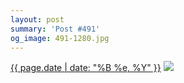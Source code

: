 ```yaml
---
layout: post
summary: 'Post #491'
og_image: 491-1280.jpg
---
```


<p>
  <time><a href="/491">{{ page.date | date: "%B %e, %Y" }}</a></time>
  <a href="/491"><img src="{{ site.assets_url }}/491-640.jpg" srcset="{{ site.assets_url }}/491-1280.jpg 1280w, {{ site.assets_url }}/491-960.jpg 960w, {{ site.assets_url }}/491-640.jpg 640w, {{ site.assets_url }}/491-320.jpg 320w" sizes="(min-width: 700px) 50vw, calc(100vw - 2rem)" /></a>
</p>
